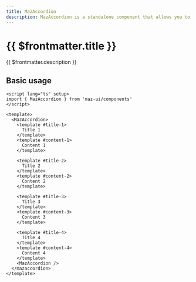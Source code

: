```yaml
---
title: MazAccordion
description: MazAccordion is a standalone component that allows you to create an accordion with a title and content.
---
```


# {{ $frontmatter.title }}

{{ $frontmatter.description }}

<!--@include: ./../.vitepress/mixins/getting-started.md-->

## Basic usage

<MazAccordion class="maz-w-full">
  <template #title-1>
    Title 1
  </template>
  <template #content-1>
    Content 1
  </template>
  <template #title-2>
    Title 2
  </template>
  <template #content-2>
    Content 2
  </template>
  <template #title-3>
    Title 3
  </template>
  <template #content-3>
    Content 3
  </template>
  <template #title-4>
    Title 4
  </template>
  <template #content-4>
    Content 4
  </template>
</MazAccordion>

```vue
<script lang="ts" setup>
import { MazAccordion } from 'maz-ui/components'
</script>

<template>
  <MazAccordion>
    <template #title-1>
      Title 1
    </template>
    <template #content-1>
      Content 1
    </template>

    <template #title-2>
      Title 2
    </template>
    <template #content-2>
      Content 2
    </template>

    <template #title-3>
      Title 3
    </template>
    <template #content-3>
      Content 3
    </template>

    <template #title-4>
      Title 4
    </template>
    <template #content-4>
      Content 4
    </template>
    <MazAccordion />
  </mazaccordion>
</template>
```

<!--@include: ./../../.vitepress/generated-docs/maz-accordion.doc.md-->
